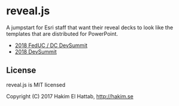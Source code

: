 # reveal.js

A jumpstart for Esri staff that want their reveal decks to look like the templates that are distributed for PowerPoint.

* [2018 FedUC / DC DevSummit](https://arcgis.github.io/reveal-js/feduc-2018.html)
* [2018 DevSummit](https://arcgis.github.io/reveal-js/devsummit-2018.html)

## License

reveal.js is MIT licensed

Copyright (C) 2017 Hakim El Hattab, http://hakim.se
